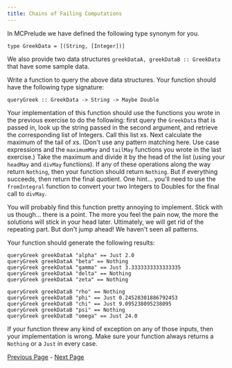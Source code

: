 ```yaml
---
title: Chains of Failing Computations
---
```


In MCPrelude we have defined the following type synonym for you.

    type GreekData = [(String, [Integer])]

We also provide two data structures `greekDataA, greekDataB :: GreekData` that
have some sample data.

Write a function to query the above data structures.  Your function should have
the following type signature:

    queryGreek :: GreekData -> String -> Maybe Double

Your implementation of this function should use the functions you wrote in the
previous exercise to do the following: first query the `GreekData` that is passed
in, look up the string passed in the second argument, and retrieve the
corresponding list of Integers. Call this list xs. Next calculate the maximum of
the tail of xs. (Don't use any pattern matching here. Use case expressions and
the `maximumMay` and `tailMay` functions you wrote in the last exercise.) Take the
maximum and divide it by the head of the list (using your `headMay` and `divMay`
functions). If any of these operations along the way return `Nothing`, then your
function should return `Nothing`. But if everything succeeds, then return the
final quotient. One hint... you'll need to use the `fromIntegral` function to
convert your two Integers to Doubles for the final call to `divMay`.

You will probably find this function pretty annoying to implement. Stick with
us though... there is a point. The more you feel the pain now, the more the
solutions will stick in your head later. Ultimately, we will get rid of the
repeating part. But don't jump ahead! We haven't seen all patterns.

Your function should generate the following results:

    queryGreek greekDataA "alpha" == Just 2.0
    queryGreek greekDataA "beta" == Nothing
    queryGreek greekDataA "gamma" == Just 3.3333333333333335
    queryGreek greekDataA "delta" == Nothing
    queryGreek greekDataA "zeta" == Nothing

    queryGreek greekDataB "rho" == Nothing
    queryGreek greekDataB "phi" == Just 0.24528301886792453
    queryGreek greekDataB "chi" == Just 9.095238095238095
    queryGreek greekDataB "psi" == Nothing
    queryGreek greekDataB "omega" == Just 24.0

If your function threw any kind of exception on any of those inputs, then your
implementation is wrong.  Make sure your function always returns a `Nothing` or
a `Just` in every case.

[Previous Page](ex2-2.html) - [Next Page](ex2-4.html)
